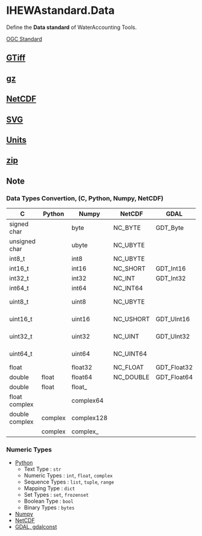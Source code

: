# IHEWAstandard.Data

Define the **Data standard** of WaterAccounting Tools.

[OGC Standard](https://www.opengeospatial.org/standards)


## [GTiff](./GTiff.md)

## [gz](./gz.md)

## [NetCDF](./NetCDF.md)

## [SVG](./SVG.md)

## [Units](./Units.md)

## [zip](./zip.md)

## Note

### Data Types Convertion, (C, Python, Numpy, NetCDF)

| C              | Python  | Numpy         | NetCDF    | GDAL        | Decsription      | Bits | Min                  | Max                  |
| -------------- | ------  | ------------- | --------- | ----------- | ---------------- | ---- | -------------------- | -------------------- |
| signed char    |         | byte          | NC_BYTE   | GDT_Byte    | Byte             | 8    | -128                 | 127                  |
| unsigned char  |         | ubyte         | NC_UBYTE  |             | Unsigned byte    | 8    | 0                    | 255                  |
| int8_t         |         | int8          | NC_UBYTE  |             | Byte             | 8    | -128                 | 127                  |
| int16_t        |         | int16         | NC_SHORT  | GDT_Int16   | Integer          | 16   | -32768               | 32767                |
| int32_t        |         | int32         | NC_INT    | GDT_Int32   | Integer          | 32   | -2147483648          | 2147483647           |
| int64_t        |         | int64         | NC_INT64  |             | Integer          | 64   | -9223372036854775808 | 9223372036854775807  |
| uint8_t        |         | uint8         | NC_UBYTE  |             | Unsigned integer | 8    | 0                    | 255                  |
| uint16_t       |         | uint16        | NC_USHORT | GDT_UInt16  | Unsigned integer | 16   | 0                    | 65535                |
| uint32_t       |         | uint32        | NC_UINT   | GDT_UInt32  | Unsigned integer | 32   | 0                    | 4294967295           |
| uint64_t       |         | uint64        | NC_UINT64 |             | Unsigned integer | 64   | 0                    | 18446744073709551615 |
| float          |         | float32       | NC_FLOAT  | GDT_Float32 | Float            | 32   | 1.17549e-38          | 3.40282e+38          |
| double         | float   | float64       | NC_DOUBLE | GDT_Float64 | Double           | 64   | 2.22507e-308         | 1.79769e+308         |
| double         | float   | float\_       |           |             |                  |      |                      |                      |
| float complex  |         | complex64     |           |             |                  |      |                      |                      |
| double complex | complex | complex128    |           |             |                  |      |                      |                      |
|                | complex | complex\_     |           |             |                  |      |                      |                      |

### Numeric Types

  * [Python](https://docs.python.org/3/library/stdtypes.html)
    * Text Type      : `str`
    * Numeric Types  : `int`, `float`, `complex`
    * Sequence Types : `list`, `tuple`, `range`
    * Mapping Type   : `dict`
    * Set Types      : `set`, `frozenset`
    * Boolean Type   : `bool`
    * Binary Types   : `bytes`
  * [Numpy](https://docs.scipy.org/doc/numpy/user/basics.types.html)
  * [NetCDF](https://www.unidata.ucar.edu/software/netcdf/docs/data_type.html)
  * [GDAL, gdalconst](https://gdal.org/python/osgeo.gdalconst-module.html)

